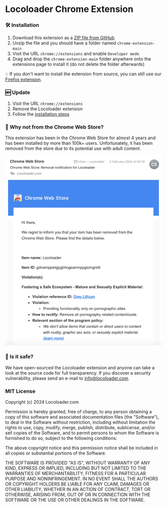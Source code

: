 # Locoloader Chrome Extension

### :hammer_and_wrench: Installation
1. Download this extension as a [ZIP file from GitHub](https://github.com/locoloader/chrome-extension/archive/refs/heads/main.zip)
2. Unzip the file and you should have a folder named `chrome-extension-main`
3. Visit the URL `chrome://extensions` and enable `Developer mode`
4. Drag and drop the `chrome-extension-main` folder anywhere onto the extensions page to install it (do not delete the folder afterwards)

:bulb: If you don't want to install the extension from source, you can still use our [Firefox extension](https://addons.mozilla.org/en-US/firefox/addon/locoloader/).

### :new: Update
1. Visit the URL `chrome://extensions`
2. Remove the Locoloader extension
3. Follow the [installation steps](#hammer_and_wrench-installation) 

### :thinking: Why not from the Chrome Web Store?
This extension has been in the Chrome Web Store for almost 4 years and has been installed by more than 100k+ users. Unfortunately, it has been removed from the store due to its potential use with adult content.

<p style="text-align: center;"><img src="./img/chrome-web-store-removal-notification.png" width="580" alt="Chrome Web Store Removal Notification"></p>

### :thinking: Is it safe?
We have open-sourced the Locoloader extension and anyone can take a look at the source code for full transparency. If you discover a security vulnerability, please send an e-mail to [info@locoloader.com](mailto:info@locoloader.com).  

### MIT License
Copyright (c) 2024 Locoloader.com

Permission is hereby granted, free of charge, to any person obtaining a copy of this software and associated documentation files (the "Software"), to deal in the Software without restriction, including without limitation the rights to use, copy, modify, merge, publish, distribute, sublicense, and/or sell copies of the Software, and to permit persons to whom the Software is furnished to do so, subject to the following conditions:

The above copyright notice and this permission notice shall be included in all copies or substantial portions of the Software.

THE SOFTWARE IS PROVIDED "AS IS", WITHOUT WARRANTY OF ANY KIND, EXPRESS OR IMPLIED, INCLUDING BUT NOT LIMITED TO THE WARRANTIES OF MERCHANTABILITY, FITNESS FOR A PARTICULAR PURPOSE AND NONINFRINGEMENT. IN NO EVENT SHALL THE AUTHORS OR COPYRIGHT HOLDERS BE LIABLE FOR ANY CLAIM, DAMAGES OR OTHER LIABILITY, WHETHER IN AN ACTION OF CONTRACT, TORT OR OTHERWISE, ARISING FROM, OUT OF OR IN CONNECTION WITH THE SOFTWARE OR THE USE OR OTHER DEALINGS IN THE SOFTWARE.